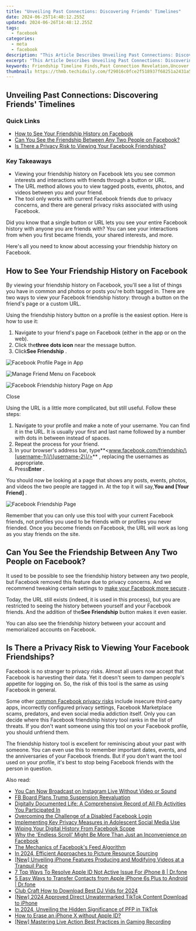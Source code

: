 ```yaml
---
title: "Unveiling Past Connections: Discovering Friends' Timelines"
date: 2024-06-25T14:48:12.255Z
updated: 2024-06-26T14:48:12.255Z
tags:
  - facebook
categories:
  - meta
  - facebook
description: "This Article Describes Unveiling Past Connections: Discovering Friends' Timelines"
excerpt: "This Article Describes Unveiling Past Connections: Discovering Friends' Timelines"
keywords: Friendship Timeline Finds,Past Connection Revelation,Uncover Old Social Circles,Navigate Friendships History,Friends' Network Analysis,Relationship Lifespan Map,Historical Friendship Tracks
thumbnail: https://thmb.techidaily.com/f29016c0fce2f518937f68251a2431a5f707a01cf190eb7eb7552fa0f6fd65d9.jpg
---
```


## Unveiling Past Connections: Discovering Friends' Timelines

### Quick Links

* [How to See Your Friendship History on Facebook](#how-to-see-your-friendship-history-on-facebook)
* [Can You See the Friendship Between Any Two People on Facebook?](#can-you-see-the-friendship-between-any-two-people-on-facebook)
* [Is There a Privacy Risk to Viewing Your Facebook Friendships?](#is-there-a-privacy-risk-to-viewing-your-facebook-friendships)

### Key Takeaways

* Viewing your friendship history on Facebook lets you see common interests and interactions with friends through a button or URL.
* The URL method allows you to view tagged posts, events, photos, and videos between you and your friend.
* The tool only works with current Facebook friends due to privacy concerns, and there are general privacy risks associated with using Facebook.

 Did you know that a single button or URL lets you see your entire Facebook history with anyone you are friends with? You can see your interactions from when you first became friends, your shared interests, and more.

 Here's all you need to know about accessing your friendship history on Facebook.

## How to See Your Friendship History on Facebook

 By viewing your friendship history on Facebook, you'll see a list of things you have in common and photos or posts you're both tagged in. There are two ways to view your Facebook friendship history: through a button on the friend's page or a custom URL.

 Using the friendship history button on a profile is the easiest option. Here is how to use it:

1. Navigate to your friend's page on Facebook (either in the app or on the web).
2. Click the**three dots icon** near the message button.
3. Click**See Friendship** .

![Facebook Profile Page in App](https://static1.makeuseofimages.com/wordpress/wp-content/uploads/2024/01/facebook-profile-page-in-app.jpg)

![Manage Friend Menu on Facebook](https://static1.makeuseofimages.com/wordpress/wp-content/uploads/2024/01/manage-friend-menu-on-facebook.jpg)

![Facebook Friendship history Page on App](https://static1.makeuseofimages.com/wordpress/wp-content/uploads/2024/01/facebook-friendship-page-on-app.jpg)

Close

 Using the URL is a little more complicated, but still useful. Follow these steps:

1. Navigate to your profile and make a note of your username. You can find it in the URL. It is usually your first and last name followed by a number with dots in between instead of spaces.
2. Repeat the process for your friend.
3. In your browser's address bar, type**<www.facebook.com/friendship/\[username-1\]/\[username-2\]/>** , replacing the usernames as appropriate.
4. Press**Enter** .

 You should now be looking at a page that shows any posts, events, photos, and videos the two people are tagged in. At the top it will say,**You and \[Your Friend\]** .

![Facebook Friendship Page](https://static1.makeuseofimages.com/wordpress/wp-content/uploads/2024/01/facebook-friendship-page.jpg)

 Remember that you can only use this tool with your current Facebook friends, not profiles you used to be friends with or profiles you never friended. Once you become friends on Facebook, the URL will work as long as you stay friends on the site.

## Can You See the Friendship Between Any Two People on Facebook?

 It used to be possible to see the friendship history between any two people, but Facebook removed this feature due to privacy concerns. And we recommend tweaking certain settings to [make your Facebook more secure](https://www.makeuseof.com/how-to-prevent-strangers-viewing-facebook-profile/) .

 Today, the URL still exists (indeed, it is used in this process), but you are restricted to seeing the history between yourself and your Facebook friends. And the addition of the**See Friendship** button makes it even easier.

 You can also see the friendship history between your account and memorialized accounts on Facebook.

## Is There a Privacy Risk to Viewing Your Facebook Friendships?

 Facebook is no stranger to privacy risks. Almost all users now accept that Facebook is harvesting their data. Yet it doesn't seem to dampen people's appetite for logging on. So, the risk of this tool is the same as using Facebook in general.

 Some other [common Facebook privacy risks](https://www.makeuseof.com/tag/the-top-4-risks-you-face-when-you-use-facebook/) include insecure third-party apps, incorrectly configured privacy settings, Facebook Marketplace scams, predators, and even social media addiction itself. Only you can decide where this Facebook friendship history tool ranks in the list of threats. If you don't want someone using this tool on your Facebook profile, you should unfriend them.

 The friendship history tool is excellent for reminiscing about your past with someone. You can even use this to remember important dates, events, and the anniversaries of your Facebook friends. But if you don't want the tool used on your profile, it's best to stop being Facebook friends with the person in question.


<ins class="adsbygoogle"
     style="display:block"
     data-ad-format="autorelaxed"
     data-ad-client="ca-pub-7571918770474297"
     data-ad-slot="1223367746"></ins>



<ins class="adsbygoogle"
     style="display:block"
     data-ad-client="ca-pub-7571918770474297"
     data-ad-slot="8358498916"
     data-ad-format="auto"
     data-full-width-responsive="true"></ins>

<span class="atpl-alsoreadstyle">Also read:</span>
<div><ul>
<li><a href="https://facebook.techidaily.com/you-can-now-broadcast-on-instagram-live-without-video-or-sound/"><u>You Can Now Broadcast on Instagram Live Without Video or Sound</u></a></li>
<li><a href="https://facebook.techidaily.com/fb-board-plans-trump-suspension-reevaluation/"><u>FB Board Plans Trump Suspension Reevaluation</u></a></li>
<li><a href="https://facebook.techidaily.com/digitally-documented-life-a-comprehensive-record-of-all-fb-activities-you-participated-in/"><u>Digitally Documented Life: A Comprehensive Record of All Fb Activities You Participated In</u></a></li>
<li><a href="https://facebook.techidaily.com/overcoming-the-challenge-of-a-disabled-facebook-login/"><u>Overcoming the Challenge of a Disabled Facebook Login</u></a></li>
<li><a href="https://facebook.techidaily.com/implementing-key-privacy-measures-in-adolescent-social-media-use/"><u>Implementing Key Privacy Measures in Adolescent Social Media Use</u></a></li>
<li><a href="https://facebook.techidaily.com/wiping-your-digital-history-from-facebook-scope/"><u>Wiping Your Digital History From Facebook Scope</u></a></li>
<li><a href="https://facebook.techidaily.com/why-the-endless-scroll-might-be-more-than-just-an-inconvenience-on-facebook/"><u>Why the 'Endless Scroll' Might Be More Than Just an Inconvenience on Facebook</u></a></li>
<li><a href="https://facebook.techidaily.com/the-mechanics-of-facebooks-feed-algorithm/"><u>The Mechanics of Facebook's Feed Algorithm</u></a></li>
<li><a href="https://article-helps.techidaily.com/in-2024-efficient-approaches-to-picture-resource-sourcing/"><u>In 2024, Efficient Approaches to Picture Resource Sourcing</u></a></li>
<li><a href="https://some-approaches.techidaily.com/new-unveiling-iphone-features-producing-and-modifying-videos-at-a-tranquil-pace/"><u>[New] Unveiling iPhone Features  Producing and Modifying Videos at a Tranquil Pace</u></a></li>
<li><a href="https://iphone-unlock.techidaily.com/7-top-ways-to-resolve-apple-id-not-active-issue-for-iphone-8-drfone-by-drfone-ios/"><u>7 Top Ways To Resolve Apple ID Not Active Issue For iPhone 8 | Dr.fone</u></a></li>
<li><a href="https://iphone-transfer.techidaily.com/5-easy-ways-to-transfer-contacts-from-apple-iphone-6s-plus-to-android-drfone-by-drfone-transfer-from-ios/"><u>5 Easy Ways to Transfer Contacts from Apple iPhone 6s Plus to Android | Dr.fone</u></a></li>
<li><a href="https://youtube-web.techidaily.com/craft-how-to-download-best-dj-vids-for-2024/"><u>Club Craft  How to Download Best DJ Vids for 2024</u></a></li>
<li><a href="https://tiktok-video-files.techidaily.com/new-2024-approved-direct-unwatermarked-tiktok-content-download-to-iphone/"><u>[New] 2024 Approved  Direct Unwatermarked TikTok Content Download to iPhone</u></a></li>
<li><a href="https://tiktok-clips.techidaily.com/in-2024-unveiling-the-hidden-significance-of-pfp-in-tiktok/"><u>In 2024, Unveiling the Hidden Significance of PFP in TikTok</u></a></li>
<li><a href="https://apple-account.techidaily.com/how-to-erase-an-iphone-x-without-apple-id-by-drfone-ios/"><u>How to Erase an iPhone X without Apple ID?</u></a></li>
<li><a href="https://visual-screen-recording.techidaily.com/new-mastering-live-action-best-practices-in-gaming-recording/"><u>[New] Mastering Live Action  Best Practices in Gaming Recording</u></a></li>
</ul></div>
